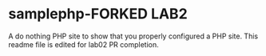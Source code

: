 samplephp-FORKED LAB2
=========

A do nothing PHP site to show that you properly configured a PHP site. This readme file is edited for lab02 PR completion. 
